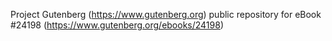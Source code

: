Project Gutenberg (https://www.gutenberg.org) public repository for eBook #24198 (https://www.gutenberg.org/ebooks/24198)

